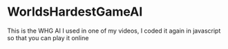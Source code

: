 # WorldsHardestGameAI
This is the WHG AI I used in one of my videos, I coded it again in javascript so that you can play it online
